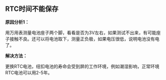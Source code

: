 ## RTC时间不能保存

**原因分析1：**

用万用表测量电池座子两个脚，看看是否为3V左右，如果测试不出来，有可能座子接触不良。还可以将电池取下，测量正负极，如果电压很低，说明电池没有电了。

**解决方法：**

更换RTC电池，纽扣电池的寿命会受到屏的工作环境，例如潮湿影响，正常环境RTC电池可以用2-5年。